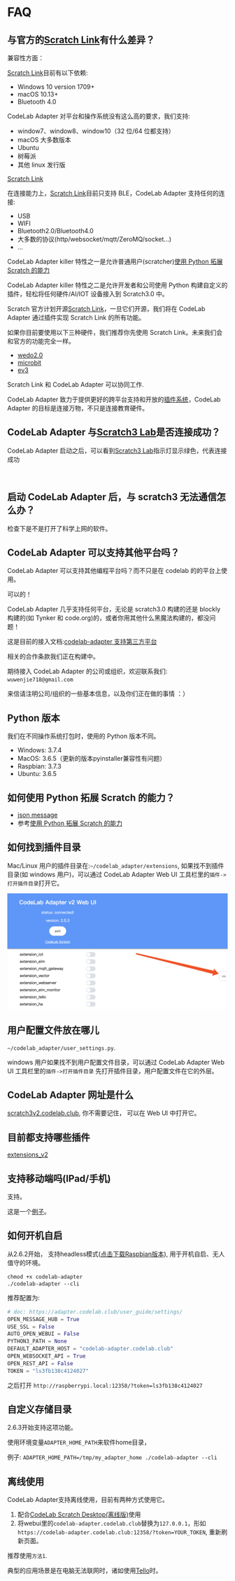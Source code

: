 # FAQ

## 与官方的[Scratch Link](https://scratch.mit.edu/microbit)有什么差异？

兼容性方面：

[Scratch Link](https://scratch.mit.edu/microbit)目前有以下依赖:

- Windows 10 version 1709+
- macOS 10.13+
- Bluetooth 4.0

CodeLab Adapter 对平台和操作系统没有这么高的要求，我们支持:

- window7、window8、window10（32 位/64 位都支持）
- macOS 大多数版本
- Ubuntu
- 树莓派
- 其他 linux 发行版

[Scratch Link](https://scratch.mit.edu/microbit)

在连接能力上，[Scratch Link](https://scratch.mit.edu/microbit)目前只支持 BLE，CodeLab Adapter 支持任何的连接:

- USB
- WIFI
- Bluetooth2.0/Bluetooth4.0
- 大多数的协议(http/websocket/mqtt/ZeroMQ/socket...)
- ...

CodeLab Adapter killer 特性之一是允许普通用户(scratcher)[使用 Python 拓展 Scratch 的能力](https://blog.just4fun.site/scratch-adapter-eim-script.html)

CodeLab Adapter killer 特性之二是允许开发者和公司使用 Python 构建自定义的插件，轻松将任何硬件/AI/IOT 设备接入到 Scratch3.0 中。

Scratch 官方计划开源[Scratch Link](https://scratch.mit.edu/microbit)，一旦它们开源，我们将在 CodeLab Adapter 通过插件实现 Scratch Link 的所有功能。

如果你目前要使用以下三种硬件，我们推荐你先使用 Scratch Link。未来我们会和官方的功能完全一样。

- [wedo2.0](https://scratch.mit.edu/wedo)
- [microbit](https://scratch.mit.edu/microbit)
- [ev3](https://scratch.mit.edu/ev3)

Scratch Link 和 CodeLab Adapter 可以协同工作.

CodeLab Adapter 致力于提供更好的跨平台支持和开放的[插件系统](https://github.com/CodeLabClub/codelab_adapter_extensions)，CodeLab Adapter 的目标是连接万物，不只是连接教育硬件。

## CodeLab Adapter 与[Scratch3 Lab](https://scratch3v2.codelab.club/)是否连接成功？

CodeLab Adapter 启动之后，可以看到[Scratch3 Lab](https://scratch3v2.codelab.club/)指示灯显示绿色，代表连接成功

<img alt="" src="../../../img/scratch3-home-connect.png">

## 启动 CodeLab Adapter 后，与 scratch3 无法通信怎么办？

检查下是不是打开了科学上网的软件。

## CodeLab Adapter 可以支持其他平台吗？

CodeLab Adapter 可以支持其他编程平台吗？而不只是在 codelab 的的平台上使用。

可以的！

CodeLab Adapter 几乎支持任何平台，无论是 scratch3.0 构建的还是 blockly 构建的(如 Tynker 和 code.org)的，或者你用其他什么黑魔法构建的，都没问题！

这是目前的接入文档:[codelab-adapter 支持第三方平台](https://blog.just4fun.site/scratch3-adapter-open-plan.html)

相关的合作条款我们正在构建中。

期待接入 CodeLab Adapter 的公司或组织，欢迎联系我们: `wuwenjie718@gmail.com`

来信请注明公司/组织的一些基本信息，以及你们正在做的事情 ：）

## Python 版本

我们在不同操作系统打包时，使用的 Python 版本不同。

- Windows: 3.7.4
- MacOS: 3.6.5（更新的版本pyinstaller兼容性有问题）
- Raspbian: 3.7.3
- Ubuntu: 3.6.5

## 如何使用 Python 拓展 Scratch 的能力？

- [json message](/dev_guide/json-message/)
- 参考[使用 Python 拓展 Scratch 的能力](https://blog.just4fun.site/scratch-adapter-eim-script.html#_4)

## 如何找到插件目录

Mac/Linux 用户的插件目录在:`~/codelab_adapter/extensions`, 如果找不到插件目录(如 windows 用户)，可以通过 CodeLab Adapter Web UI 工具栏里的`插件->打开插件目录`打开它。

![](/img/webui_helper.png)

## 用户配置文件放在哪儿

`~/codelab_adapter/user_settings.py`.

windows 用户如果找不到用户配置文件目录，可以通过 CodeLab Adapter Web UI 工具栏里的`插件->打开插件目录` 先打开插件目录，用户配置文件在它的外层。

## CodeLab Adapter 网址是什么

[scratch3v2.codelab.club](https://scratch3v2.codelab.club/), 你不需要记住， 可以在 Web UI 中打开它。

## 目前都支持哪些插件

[extensions_v2](https://github.com/CodeLabClub/codelab_adapter_extensions/tree/master/extensions_v2)

## 支持移动端吗(IPad/手机)
支持。

这是一个[例子](/video/codelab_ipad.mp4)。

## 如何开机自启
从2.6.2开始， 支持headless模式([点击下载Raspbian版本](/video/codelab-adapter-rpi-2_6_2.zip)), 用于开机自启、无人值守的环境。

```
chmod +x codelab-adapter
./codelab-adapter --cli
```

推荐配置为:

```python
# doc: https://adapter.codelab.club/user_guide/settings/
OPEN_MESSAGE_HUB = True
USE_SSL = False
AUTO_OPEN_WEBUI = False
PYTHON3_PATH = None
DEFAULT_ADAPTER_HOST = "codelab-adapter.codelab.club"
OPEN_WEBSOCKET_API = True
OPEN_REST_API = False
TOKEN = "ls3fb138c4124027"
```

之后打开 `http://raspberrypi.local:12358/?token=ls3fb138c4124027`

## 自定义存储目录
2.6.3开始支持这项功能。

使用环境变量`ADAPTER_HOME_PATH`来软件home目录，

例子: `ADAPTER_HOME_PATH=/tmp/my_adapter_home ./codelab-adapter --cli`

## 离线使用
CodeLab Adapter支持离线使用，目前有两种方式使用它。

1. 配合[CodeLab Scratch Desktop(离线版)](https://www.codelab.club/blog/codelab-download/)使用
2. 将webui里的`codelab-adapter.codelab.club`替换为`127.0.0.1`，形如 `https://codelab-adapter.codelab.club:12358/?token=YOUR_TOKEN`, 重新刷新页面。

推荐使用`方法1`.

典型的应用场景是在电脑无法联网时，诸如使用[Tello](/extension_guide/tello/)时。